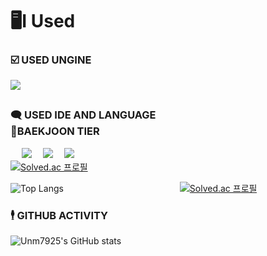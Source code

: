 # 🖥️I Used


### ☑️ USED UNGINE

<img src="https://img.shields.io/badge/Unity-269dd9.svg?style=for-the-badge&logo=Unity&logoColor=FFFFFF"/>　

### 🗨️ USED IDE AND LANGUAGE　　　　　　　　　　　　　　　　💯BAEKJOON TIER
　
<img src="https://img.shields.io/badge/Vscode-0076b8.svg?style=for-the-badge&logo=visualstudio&logoColor=efebe0"/>　
<img src="https://img.shields.io/badge/C sharp-4c2889.svg?style=for-the-badge&logo=Csharp&logoColor=efebe0"/>　
<img src="https://img.shields.io/badge/C++-b146c2.svg?style=for-the-badge&logo=Cplusplus&logoColor=efebe0"/>
　　　　　　　　　　　　　　　　　　　　　　
[![Solved.ac
프로필](http://mazassumnida.wtf/api/mini/generate_badge?boj=unm7925)](https://github.com/unm7925)


![Top Langs](https://github-readme-stats.vercel.app/api/top-langs/?username=unm7925&layout=compact)  　　　　　　　　　　　　　[![Solved.ac
프로필](http://mazassumnida.wtf/api/v2/generate_badge?boj=unm7925)](https://solved.ac/unm7925)



###  





###  🕴️ GITHUB ACTIVITY

![Unm7925's GitHub stats](https://github-readme-stats.vercel.app/api?username=unm7925&show_icons=true&theme=dark)
